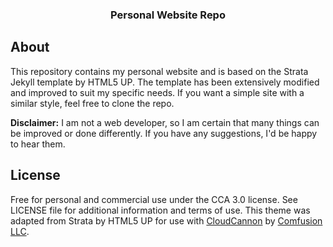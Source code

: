 <h3 align="center">Personal Website Repo</h3>

## About

This repository contains my personal website and is based on the Strata Jekyll template by HTML5 UP. The template has been extensively modified and improved to suit my specific needs. If you want a simple site with a similar style, feel free to clone the repo.

**Disclaimer:** I am not a web developer, so I am certain that many things can be improved or done differently. If you have any suggestions, I'd be happy to hear them.

## License

Free for personal and commercial use under the CCA 3.0 license. See LICENSE file for additional information and terms of use. This theme was adapted from Strata by HTML5 UP for use with [CloudCannon](http://cloudcannon.com) by [Comfusion LLC](http://comfusionllc.com).
